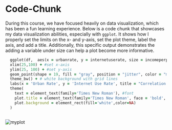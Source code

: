 # Code-Chunk

During this course, we have focused heavily on data visualization, which has been a fun learning experience. Below is a code chunk that showcases my data visualization abilities, especially with `ggplot`. It shows how I properly set the limits on the x- and y-axis, set the plot theme, label the axis, and add a title. Additionally, this specific output demonstrates the adding a variable under size can help a plot become more informative.

```ruby
  ggplot(df,  aes(x = urbanrate, y = internetuserate, size = incomeperperson)) +
  xlim(25,100) + #set x-axis
  ylim(25, 100) + #set y-axis
  geom_point(shape = 19, fill = "gray", position = "jitter", color = "mediumblue") +
  theme_bw() + # white background with grid lines
  labs(x = 'Urban Rate', y = 'Internet Use Rate', title = "Correlation between Internet Use Rate and Urban Rate") + #label
  theme(
    text = element_text(family='Times New Roman'), #font
    plot.title = element_text(family='Times New Roman', face = 'bold', hjust = 0.5), # center title
    plot.background = element_rect(fill='white',color=NA)
  )
  
  ```


![myplot](https://github.com/citlalycheema/Code-Chunk/assets/123214295/4338b580-6809-47f5-aab8-3d00dfe11656)
